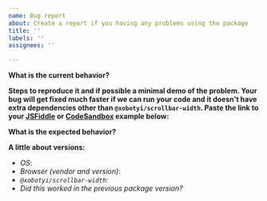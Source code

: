 ```yaml
---
name: Bug report
about: Create a report if you having any problems using the package
title: ''
labels: ''
assignees: ''

---
```


**What is the current behavior?**

**Steps to reproduce it and if possible a minimal demo of the problem. Your bug will get fixed much faster if we can run your code and it doesn't have extra dependencies other than `@xobotyi/scrollbar-width`. Paste the link to your [JSFiddle](https://jsfiddle.net) or [CodeSandbox](https://codesandbox.io) example below:**

**What is the expected behavior?**

**A little about versions:**  
- _OS_: 
- _Browser (vendor and version)_: 
- _`@xobotyi/scrollbar-width`_: 
- _Did this worked in the previous package version?_
